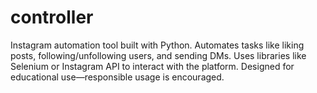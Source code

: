 # controller
Instagram automation tool built with Python. Automates tasks like liking posts, following/unfollowing users, and sending DMs. Uses libraries like Selenium or Instagram API to interact with the platform. Designed for educational use—responsible usage is encouraged.
